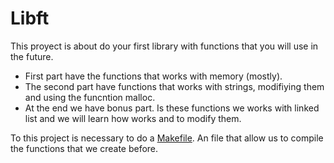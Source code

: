# Libft
This proyect is about do your first library with functions that you will use in the future.

- First part have the functions that works with memory (mostly).
- The second part have functions that works with strings, modifiying them and using the funcntion malloc.
- At the end we have bonus part. Is these functions we works with linked list and we will learn how works and to modify them.

To this project is necessary to do a [Makefile](https://www.cs.colby.edu/maxwell/courses/tutorials/maketutor/). An file that allow us to compile the functions that we create before.
